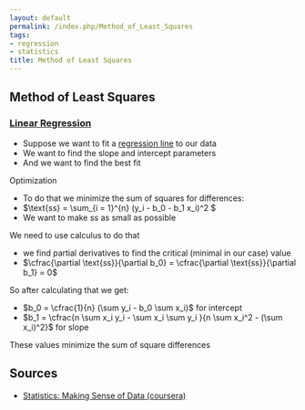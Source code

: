 ```yaml
---
layout: default
permalink: /index.php/Method_of_Least_Squares
tags:
- regression
- statistics
title: Method of Least Squares
---
```

## Method of Least Squares
### [Linear Regression](Linear_Regression)
- Suppose we want to fit a [regression line](Linear_Regression) to our data
- We want to find the slope and intercept parameters 
- And we want to find the best fit 


Optimization
- To do that we minimize the sum of squares for differences:
- $\text{ss} = \sum_{i = 1}^{n} (y_i - b_0 - b_1 x_i)^2 $
- We want to make $\text{ss}$ as small as possible 


We need to use calculus to do that
- we find partial derivatives to find the critical (minimal in our case) value 
- $\cfrac{\partial \text{ss}}{\partial b_0} = \cfrac{\partial \text{ss}}{\partial b_1} = 0$


So after calculating that we get:
- $b_0 = \cfrac{1}{n} (\sum y_i - b_0 \sum x_i)$ for intercept
- $b_1 = \cfrac{n \sum x_i y_i - \sum x_i \sum y_i }{n \sum x_i^2 - (\sum x_i)^2}$ for slope

These values minimize the sum of square differences 


## Sources
- [Statistics: Making Sense of Data (coursera)](Statistics__Making_Sense_of_Data_(coursera))
